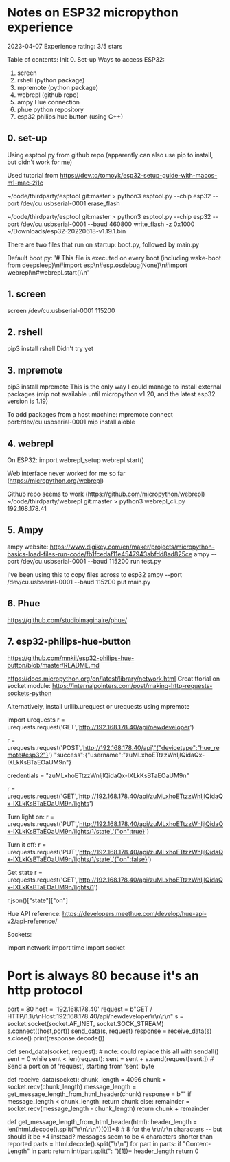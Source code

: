 # Notes on ESP32 micropython experience
2023-04-07
Experience rating: 3/5 stars

Table of contents:
    Init
0. Set-up
    Ways to access ESP32:
1. screen
2. rshell (python package)
3. mpremote (python package)
4. webrepl (github repo)
5. ampy 
    Hue connection
6. phue python repository
7. esp32 philips hue button (using C++)

## 0. set-up

Using esptool.py from github repo (apparently can also use pip to install, but didn't work for me)

Used tutorial from
https://dev.to/tomoyk/esp32-setup-guide-with-macos-m1-mac-2j1c

~/code/thirdparty/esptool git:master > python3 esptool.py --chip esp32 --port /dev/cu.usbserial-0001 erase_flash

~/code/thirdparty/esptool git:master > python3 esptool.py --chip esp32 --port /dev/cu.usbserial-0001 --baud 460800 write_flash -z 0x1000 ~/Downloads/esp32-20220618-v1.19.1.bin

There are two files that run on startup: boot.py, followed by main.py

Default boot.py:
'# This file is executed on every boot (including wake-boot from deepsleep)\n#import esp\n#esp.osdebug(None)\n#import webrepl\n#webrepl.start()\n'

## 1. screen
screen /dev/cu.usbserial-0001 115200

## 2. rshell  
pip3 install rshell
Didn't try yet

## 3. mpremote
pip3 install mpremote
This is the only way I could manage to install external packages (mip not available until micropython v1.20, and the latest esp32 version is 1.19)

To add packages from a host machine:
mpremote connect port:/dev/cu.usbserial-0001 mip install aioble


## 4. webrepl
On ESP32: 
import webrepl_setup
webrepl.start()

Web interface never worked for me so far (https://micropython.org/webrepl)

Github repo seems to work (https://github.com/micropython/webrepl)
~/code/thirdparty/webrepl git:master > python3 webrepl_cli.py 192.168.178.41

## 5. Ampy 

ampy website: https://www.digikey.com/en/maker/projects/micropython-basics-load-files-run-code/fb1fcedaf11e4547943abfdd8ad825ce
ampy --port /dev/cu.usbserial-0001 --baud 115200 run test.py

I've been using this to copy files across to esp32
ampy --port /dev/cu.usbserial-0001 --baud 115200 put main.py

## 6. Phue
https://github.com/studioimaginaire/phue/

## 7. esp32-philips-hue-button
https://github.com/mnkii/esp32-philips-hue-button/blob/master/README.md



https://docs.micropython.org/en/latest/library/network.html
Great ttorial on socket module: https://internalpointers.com/post/making-http-requests-sockets-python

Alternatively, install urllib.urequest or urequests using mpremote

import urequests
r = urequests.request('GET','http://192.168.178.40/api/newdeveloper')

r = urequests.request('POST','http://192.168.178.40/api','{"devicetype":"hue_remote#esp32"}')
"success":{"username":"zuMLxhoETtzzWnIjlQidaQx-IXLkKsBTaEOaUM9n"}

credentials = "zuMLxhoETtzzWnIjlQidaQx-IXLkKsBTaEOaUM9n"

r = urequests.request('GET','http://192.168.178.40/api/zuMLxhoETtzzWnIjlQidaQx-IXLkKsBTaEOaUM9n/lights')

Turn light on:
r = urequests.request('PUT','http://192.168.178.40/api/zuMLxhoETtzzWnIjlQidaQx-IXLkKsBTaEOaUM9n/lights/1/state','{"on":true}')

Turn it off:
r = urequests.request('PUT','http://192.168.178.40/api/zuMLxhoETtzzWnIjlQidaQx-IXLkKsBTaEOaUM9n/lights/1/state','{"on":false}')

Get state
r = urequests.request('GET','http://192.168.178.40/api/zuMLxhoETtzzWnIjlQidaQx-IXLkKsBTaEOaUM9n/lights/1')

r.json()["state"]["on"]



Hue API reference: https://developers.meethue.com/develop/hue-api-v2/api-reference/

Sockets:

import network
import time
import socket

# Port is always 80 because it's an http protocol
port = 80
host = '192.168.178.40'
request = b"GET / HTTP/1.1\r\nHost:192.168.178.40/api/newdeveloper\r\n\r\n"
s = socket.socket(socket.AF_INET, socket.SOCK_STREAM)
s.connect((host,port))
send_data(s, request)
response = receive_data(s)
s.close()
print(response.decode())

def send_data(socket, request):
    # note: could replace this all with sendall()
    sent    = 0
    while sent < len(request):
        sent = sent + s.send(request[sent:])    # Send a portion of 'request', starting from 'sent' byte

def receive_data(socket):
    chunk_length = 4096
    chunk = socket.recv(chunk_length)
    message_length = get_message_length_from_html_header(chunk)
    response = b""
    if message_length < chunk_length:
        return chunk
    else:
        remainder = socket.recv(message_length - chunk_length)
        return chunk + remainder

def get_message_length_from_html_header(html):
    header_length = len(html.decode().split("\r\n\r\n")[0])+8 # 8 for the \r\n\r\n characters -- but should it be +4 instead? messages seem to be 4 characters shorter than reported
    parts = html.decode().split("\r\n")
    for part in parts:
        if "Content-Length" in part:
            return int(part.split(": ")[1])+ header_length
    return 0
